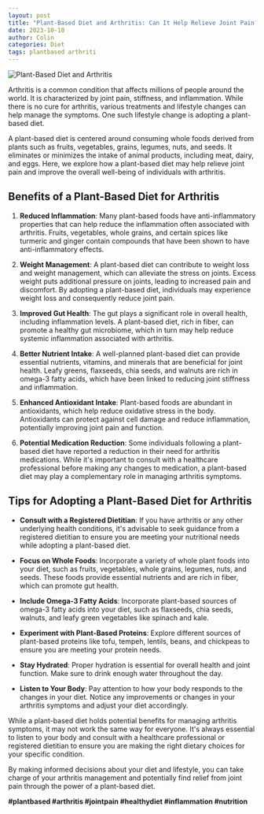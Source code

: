 ```yaml
---
layout: post
title: "Plant-Based Diet and Arthritis: Can It Help Relieve Joint Pain?"
date: 2023-10-10
author: Colin
categories: Diet
tags: plantbased arthriti
---
```


![Plant-Based Diet and Arthritis](https://source.unsplash.com/1600x900/?food,vegan)

Arthritis is a common condition that affects millions of people around the world. It is characterized by joint pain, stiffness, and inflammation. While there is no cure for arthritis, various treatments and lifestyle changes can help manage the symptoms. One such lifestyle change is adopting a plant-based diet.

A plant-based diet is centered around consuming whole foods derived from plants such as fruits, vegetables, grains, legumes, nuts, and seeds. It eliminates or minimizes the intake of animal products, including meat, dairy, and eggs. Here, we explore how a plant-based diet may help relieve joint pain and improve the overall well-being of individuals with arthritis.

## Benefits of a Plant-Based Diet for Arthritis

1. **Reduced Inflammation**: Many plant-based foods have anti-inflammatory properties that can help reduce the inflammation often associated with arthritis. Fruits, vegetables, whole grains, and certain spices like turmeric and ginger contain compounds that have been shown to have anti-inflammatory effects.

2. **Weight Management**: A plant-based diet can contribute to weight loss and weight management, which can alleviate the stress on joints. Excess weight puts additional pressure on joints, leading to increased pain and discomfort. By adopting a plant-based diet, individuals may experience weight loss and consequently reduce joint pain.

3. **Improved Gut Health**: The gut plays a significant role in overall health, including inflammation levels. A plant-based diet, rich in fiber, can promote a healthy gut microbiome, which in turn may help reduce systemic inflammation associated with arthritis.

4. **Better Nutrient Intake**: A well-planned plant-based diet can provide essential nutrients, vitamins, and minerals that are beneficial for joint health. Leafy greens, flaxseeds, chia seeds, and walnuts are rich in omega-3 fatty acids, which have been linked to reducing joint stiffness and inflammation.

5. **Enhanced Antioxidant Intake**: Plant-based foods are abundant in antioxidants, which help reduce oxidative stress in the body. Antioxidants can protect against cell damage and reduce inflammation, potentially improving joint pain and function.

6. **Potential Medication Reduction**: Some individuals following a plant-based diet have reported a reduction in their need for arthritis medications. While it's important to consult with a healthcare professional before making any changes to medication, a plant-based diet may play a complementary role in managing arthritis symptoms.

## Tips for Adopting a Plant-Based Diet for Arthritis

- **Consult with a Registered Dietitian**: If you have arthritis or any other underlying health conditions, it's advisable to seek guidance from a registered dietitian to ensure you are meeting your nutritional needs while adopting a plant-based diet.

- **Focus on Whole Foods**: Incorporate a variety of whole plant foods into your diet, such as fruits, vegetables, whole grains, legumes, nuts, and seeds. These foods provide essential nutrients and are rich in fiber, which can promote gut health.

- **Include Omega-3 Fatty Acids**: Incorporate plant-based sources of omega-3 fatty acids into your diet, such as flaxseeds, chia seeds, walnuts, and leafy green vegetables like spinach and kale.

- **Experiment with Plant-Based Proteins**: Explore different sources of plant-based proteins like tofu, tempeh, lentils, beans, and chickpeas to ensure you are meeting your protein needs.

- **Stay Hydrated**: Proper hydration is essential for overall health and joint function. Make sure to drink enough water throughout the day.

- **Listen to Your Body**: Pay attention to how your body responds to the changes in your diet. Notice any improvements or changes in your arthritis symptoms and adjust your diet accordingly.

While a plant-based diet holds potential benefits for managing arthritis symptoms, it may not work the same way for everyone. It's always essential to listen to your body and consult with a healthcare professional or registered dietitian to ensure you are making the right dietary choices for your specific condition.

By making informed decisions about your diet and lifestyle, you can take charge of your arthritis management and potentially find relief from joint pain through the power of a plant-based diet.

**#plantbased #arthritis #jointpain #healthydiet #inflammation #nutrition**